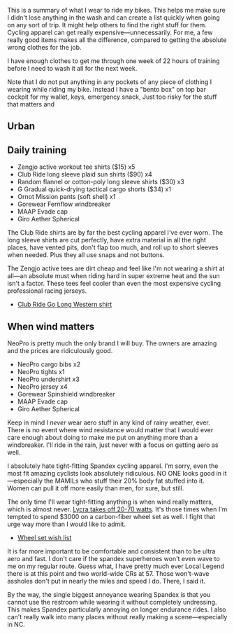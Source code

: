 This is a summary of what I wear to ride my bikes. This helps me make sure I didn't lose anything in the wash and can create a list quickly when going on any sort of trip. It might help others to find the right stuff for them. Cycling apparel can get really expensive—unnecessarily. For me, a few really good items makes all the difference, compared to getting the absolute wrong clothes for the job.

I have enough clothes to get me through one week of 22 hours of training before I need to wash it all for the next week.

Note that I do not put anything in any pockets of any piece of clothing I wearing while riding my bike. Instead I have a "bento box" on top bar cockpit for my wallet, keys, emergency snack, Just too risky for the stuff that matters and 

## Urban

## Daily training

- Zengjo active workout tee shirts ($15) x5
- Club Ride long sleeve plaid sun shirts ($90) x4
- Random flannel or cotton-poly long sleeve shirts ($30) x3
- G Gradual quick-drying tactical cargo shorts ($34) x1
- Ornot Mission pants (soft shell) x1
- Gorewear Fernflow windbreaker
- MAAP Evade cap
- Giro Aether Spherical

The Club Ride shirts are by far the best cycling apparel I've ever worn. The long sleeve shirts are cut perfectly, have extra material in all the right places, have vented pits, don't flap too much, and roll up to short sleeves when needed. Plus they all use snaps and not buttons.

The Zengjo active tees are dirt cheap and feel like I'm not wearing a shirt at all—an absolute must when riding hard in super extreme heat and the sun isn't a factor. These tees feel cooler than even the most expensive cycling professional racing jerseys.

- [Club Ride Go Long Western shirt](Club%20Ride%20Go%20Long%20Western%20shirt.md)
## When wind matters

NeoPro is pretty much the only brand I will buy. The owners are amazing and the prices are ridiculously good.
 
- NeoPro cargo bibs x2
- NeoPro tights x1
- NeoPro undershirt x3
- NeoPro jersey x4
- Gorewear Spinshield windbreaker
- MAAP Evade cap
- Giro Aether Spherical

Keep in mind I _never_ wear aero stuff in any kind of rainy weather, ever. There is no event where wind resistance would matter that I would ever care enough about doing to make me put on anything more than a windbreaker. I'll ride in the rain, just never with a focus on getting aero as well.

I absolutely hate tight-fitting Spandex cycling apparel. I'm sorry, even the most fit amazing cyclists look absolutely ridiculous. NO ONE looks good in it—especially the MAMILs who stuff their 20% body fat stuffed into it. Women can pull it off more easily than men, for sure, but still.

The only time I'll wear tight-fitting anything is when wind really matters, which is almost never. [Lycra takes off 20-70 watts](Lycra%20takes%20off%2020-70%20watts.md). It's those times when I'm tempted to spend $3000 on a carbon-fiber wheel set as well. I fight that urge way more than I would like to admit.

- [Wheel set wish list](Wheel%20set%20wish%20list.md)

It is far more important to be comfortable and consistent than to be ultra aero and fast. I don't care if the spandex superheroes won't even wave to me on my regular route. Guess what, I have pretty much ever Local Legend there is at this point and two world-wide CRs at 57. Those won't-wave assholes don't put in nearly the miles and speed I do. There, I said it.

By the way, the single biggest annoyance wearing Spandex is that you cannot use the restroom while wearing it without completely undressing. This makes Spandex particularly annoying on longer endurance rides. I also can't really walk into many places without really making a scene—especially in NC.